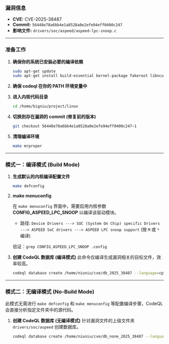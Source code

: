 ### **漏洞信息**

*   **CVE:** CVE-2025-38487
*   **Commit:** `56448e78a6bb4e1a8528a0e2efe94eff0400c247`
*   **影响文件:** `drivers/soc/aspeed/aspeed-lpc-snoop.c`

---

### **准备工作**

1.  **确保你的系统已安装必要的编译依赖**

    ```bash
    sudo apt-get update
    sudo apt-get install build-essential kernel-package fakeroot libncurses5-dev libssl-dev ccache flex bison libelf-dev clang llvm
    ```

2.  **确保 codeql 在你的 PATH 环境变量中**

3.  **进入内核代码目录**

    ```bash
    cd /home/bigniu/project/linux
    ```

4.  **切换到存在漏洞的 commit (修复前的版本)**

    ```bash
    git checkout 56448e78a6bb4e1a8528a0e2efe94eff0400c247~1
    ```

5.  **清理编译环境**

    ```bash
    make mrproper
    ```

---

### **模式一：编译模式 (Build Mode)**

1.  **生成默认的内核编译配置文件**

    ```bash
    make defconfig
    ```

2.  **make menuconfig**

    在 `make menuconfig` 界面中，需要启用内核参数 **CONFIG\_ASPEED\_LPC\_SNOOP** 以编译该驱动模块。
    *   路径: `Device Drivers ---> SOC (System On Chip) specific Drivers ---> ASPEED SoC drivers ---> ASPEED LPC snoop support` (按 `M` 或 `*` 编译)

    验证：`grep CONFIG_ASPEED_LPC_SNOOP .config`

3.  **创建 CodeQL 数据库 (编译模式)**
    此命令仅编译生成漏洞相关的目标文件，效率较高。

    ```bash
    codeql database create /home/niuniu/cve/db_2025_38487 --language=cpp --command="make CC=clang-15 LLVM=1 drivers/soc/aspeed/aspeed-lpc-snoop.o"
    ```

---

### **模式二：无编译模式 (No-Build Mode)**

此模式无需进行 `make defconfig` 和 `make menuconfig` 等配置编译步骤，CodeQL 会直接分析指定文件夹中的源代码。

1.  **创建 CodeQL 数据库 (无编译模式)**
    针对漏洞文件的上级文件夹 `drivers/soc/aspeed` 创建数据库。

    ```bash
    codeql database create /home/niuniu/cve/db_none_2025_38487 --language=cpp --source-root=/home/niuniu/linux/drivers/soc/aspeed --build-mode=none
    ```